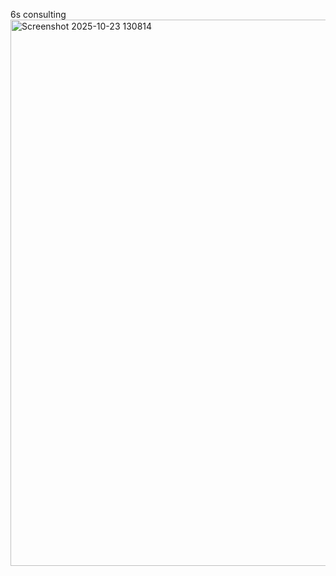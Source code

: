 6s consulting
<img width="1902" height="874" alt="Screenshot 2025-10-23 130814" src="https://github.com/user-attachments/assets/7f2cbf9f-43ae-4919-bae8-8b0f8513a8ad" />
